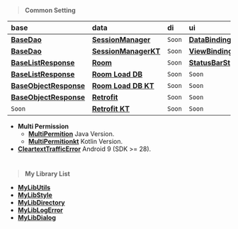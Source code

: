 > **Common Setting**

| base                                                                                       | data                                                                              | di     | ui                                                                         | utils  |
|:-------------------------------------------------------------------------------------------|:----------------------------------------------------------------------------------|:-------|:---------------------------------------------------------------------------|:-------|
| [**BaseDao**](https://github.com/gzeinnumer/MyBasePackage#basedao)                         | [**SessionManager**](https://github.com/gzeinnumer/SessionManager)                | `Soon` | [**DataBindingExample**](https://github.com/gzeinnumer/DataBindingExample) | `Soon` |
| [**BaseDao**](https://github.com/gzeinnumer/MyBasePackageKT#basedao)                       | [**SessionManagerKT**](https://github.com/gzeinnumer/SessionManager_kt)           | `Soon` | [**ViewBindingExample**](https://github.com/gzeinnumer/ViewBindingExample) | `Soon` |
| [**BaseListResponse**](https://github.com/gzeinnumer/MyBasePackage#baselistresponse)       | [**Room**](https://github.com/gzeinnumer/AndroidJetpackRoom)                      | `Soon` | [**StatusBarStyle**](https://github.com/gzeinnumer/StatusBarStyle)         | `Soon` |
| [**BaseListResponse**](https://github.com/gzeinnumer/MyBasePackageKT#baselistresponse)     | [**Room Load DB**](https://github.com/gzeinnumer/ExternalRoomReadDbFromFile)      | `Soon` | `Soon`                                                                     | `Soon` |
| [**BaseObjectResponse**](https://github.com/gzeinnumer/MyBasePackage#baseobjectresponse)   | [**Room Load DB KT**](https://github.com/gzeinnumer/ExternalRoomReadDbFromFilekt) | `Soon` | `Soon`                                                                     | `Soon` |
| [**BaseObjectResponse**](https://github.com/gzeinnumer/MyBasePackageKT#baseobjectresponse) | [**Retrofit**](https://github.com/gzeinnumer/RetrofitCRUD)                        | `Soon` | `Soon`                                                                     | `Soon` |
| `Soon`                                                                                     | [**Retrofit KT**](https://github.com/gzeinnumer/BaseRetrofitkt)                   | `Soon` | `Soon`                                                                     | `Soon` |

- **Multi Permission**
  - [**MultiPermition**](https://github.com/gzeinnumer/MultiPermition) Java Version.
  - [**MultiPermitionkt**](https://github.com/gzeinnumer/MultiPermitionkt)
    Kotlin Version.
- [**CleartextTrafficError**](https://github.com/gzeinnumer/CleartextTrafficError)
  Android 9 (SDK >= 28).

#
> **My Library List**

- [**MyLibUtils**](https://github.com/gzeinnumer/MyLibUtils)
- [**MyLibStyle**](https://github.com/gzeinnumer/MyLibStyle)
- [**MyLibDirectory**](https://github.com/gzeinnumer/MyLibDirectory)
- [**MyLibLogError**](https://github.com/gzeinnumer/MyLibLogError)
- [**MyLibDialog**](https://github.com/gzeinnumer/MyLibDialog)
